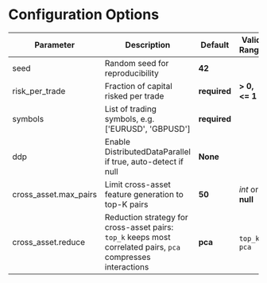 # Configuration Options

| Parameter | Description | Default | Valid Range |
| --- | --- | --- | --- |
| seed | Random seed for reproducibility | **42** |  |
| risk_per_trade | Fraction of capital risked per trade | **required** | **> 0, <= 1** |
| symbols | List of trading symbols, e.g. ['EURUSD', 'GBPUSD'] | **required** |  |
| ddp | Enable DistributedDataParallel if true, auto-detect if null | **None** |  |
| cross_asset.max_pairs | Limit cross-asset feature generation to top-K pairs | **50** | *int* or **null** |
| cross_asset.reduce | Reduction strategy for cross-asset pairs: `top_k` keeps most correlated pairs, `pca` compresses interactions | **pca** | `top_k`, `pca` |
